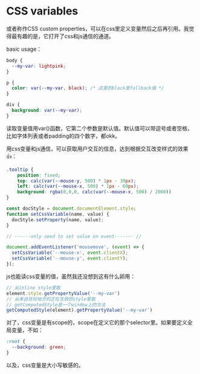 # CSS variables

或者称作CSS custom properties，可以在css里定义变量然后之后再引用。我觉得最有趣的是，它打开了css和js通信的通道。

basic usage：

```css
body {
  --my-var: lightpink;
}

p {
  color: var(--my-var, black); /* 这里的black是fallback值 */
}

div {
  background: var(--my-var);
}
```

读取变量值用var\(\)函数，它第二个参数是默认值。默认值可以带逗号或者空格，比如字体列表或者padding的四个数字，都okk。

用css变量和js通信，可以获取用户交互的信息，达到根据交互改变样式的效果👍：

```css
.tooltip {
    position: fixed;
    top: calc(var(--mouse-y, 500) * 1px - 30px);
    left: calc(var(--mouse-x, 500) * 1px - 60px);
    background: rgba(0,0,0, calc(var(--mouse-x, 500) / 2000))
}
```

```javascript
const docStyle = document.documentElement.style;
function setCssVariable(name, value) {
  docStyle.setProperty(name, value);
}

// ------only need to set value on event------- //

document.addEventListener('mousemove', (event) => {
  setCssVariable('--mouse-x', event.clientX);
  setCssVariable('--mouse-y', event.clientY);
});
```

js也能读css变量的值，虽然我还没想到这有什么卵用：

```javascript
// 从inline style里取
element.style.getPropertyValue('--my-var')
// 从来自任何地方的正在生效的style里取
// getComputedStyle是一个window上的方法
getComputedStyle(element).getPropertyValue('--my-var')
```

对了，css变量是有scope的，scope在定义它的那个selector里。如果要定义全局变量，不如：

```css
:root {
  --background: green;
}
```

以及，css变量是大小写敏感的。

